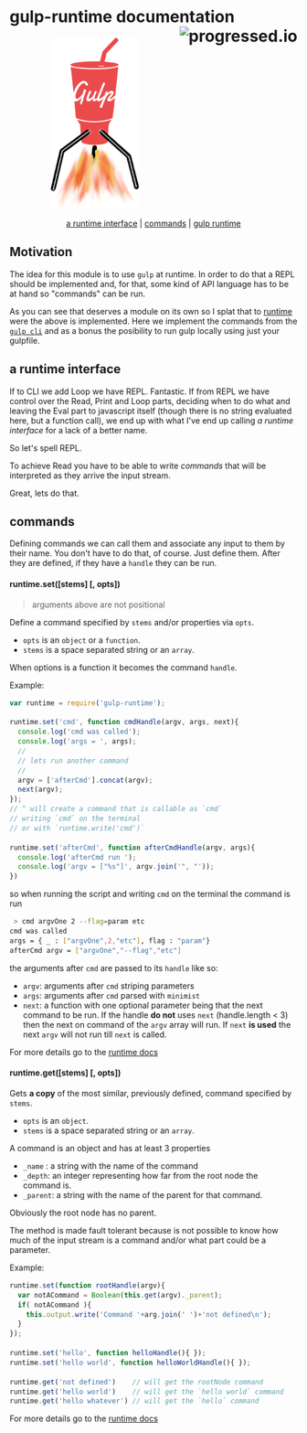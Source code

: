 
# gulp-runtime documentation[<img alt="progressed.io" src="http://progressed.io/bar/75" align="right"/>](https://github.com/fehmicansaglam/progressed.io)
<p align="center">
  <img height="300" src="./gulp-runtime.png"/>
</p>
<p align="center">
  <a href="#a-runtime-interface">a runtime interface</a>
  | <a href="#commands">commands</a>
  | <a href="#gulp-runtime">gulp runtime</a>
</p>

## Motivation

The idea for this module is to use `gulp` at runtime. In order to do that a REPL should be implemented and, for that, some kind of API language has to be at hand so "commands" can be run.

As you can see that deserves a module on its own so I splat that to [runtime](https://github.com/stringparser/runtime) were the above is implemented. Here we implement the commands from the [`gulp cli`](https://github.com/gulpjs/gulp/blob/master/docs/CLI.md) and as a bonus the posibility to run gulp locally using just your gulpfile.

## a runtime interface

If to CLI we add Loop we have REPL. Fantastic. If from REPL we have control over the Read, Print and Loop parts, deciding when to do what and leaving the Eval part to javascript itself (though there is no string evaluated here, but a function call), we end up with what I've end up calling *a runtime interface* for a lack of a better name.

So let's spell REPL.

To achieve Read you have to be able to write *commands* that will be interpreted as they arrive the input stream.

Great, lets do that.

## commands

Defining commands we can call them and associate any input to them by their name. You don't have to do that, of course. Just define them. After they are defined, if they have a `handle` they can be run.

#### runtime.set([stems] [, opts])
> arguments above are not positional

Define a command specified by `stems` and/or properties via `opts`.

- `opts` is an `object` or a `function`.
- `stems` is a space separated string or an `array`.

When options is a function it becomes the command `handle`.

Example:

```js
var runtime = require('gulp-runtime');

runtime.set('cmd', function cmdHandle(argv, args, next){
  console.log('cmd was called');
  console.log('args = ', args);
  //
  // lets run another command
  //
  argv = ['afterCmd'].concat(argv);
  next(argv);
});
// ^ will create a command that is callable as `cmd`
// writing `cmd` on the terminal
// or with `runtime.write('cmd')`

runtime.set('afterCmd', function afterCmdHandle(argv, args){
  console.log('afterCmd run ');
  console.log('argv = ["%s"]', argv.join('", "'));
})
```
so when running the script and writing `cmd` on the terminal the command is run

````sh
 > cmd argvOne 2 --flag=param etc
cmd was called
args = { _ : ["argvOne",2,"etc"], flag : "param"}
afterCmd argv = ["argvOne","--flag","etc"]
````
the arguments after `cmd` are passed to its `handle` like so:

 - `argv`: arguments after `cmd` striping parameters
 - `args`: arguments after `cmd` parsed with `minimist`
 - `next`: a function with one optional parameter being that the next command to be run. If the handle **do not** uses `next` (handle.length < 3) then the next on command of the `argv` array will run. If `next` **is used** the next `argv` will not run till `next` is called.

For more details go to the [runtime docs][runtimeDocs]

#### runtime.get([stems] [, opts])

Gets **a copy** of the most similar, previously defined, command specified by `stems`.

- `opts` is an `object`.
- `stems` is a space separated string or an `array`.

A command is an object and has at least 3 properties
 - `_name` : a string with the name of the command
 - `_depth`: an integer representing how far from the root node the command is.
 - `_parent`: a string with the name of the parent for that command.

Obviously the root node has no parent.

The method is made fault tolerant because is not possible to know how much of the input stream is a command and/or what part could be a parameter.

Example:
````js
runtime.set(function rootHandle(argv){
  var notACommand = Boolean(this.get(argv)._parent);
  if( notACommand ){
    this.output.write('Command '+arg.join(' ')+'not defined\n');
  }
});

runtime.set('hello', function helloHandle(){ });
runtime.set('hello world', function helloWorldHandle(){ });

runtime.get('not defined')    // will get the rootNode command
runtime.get('hello world')    // will get the `hello world` command
runtime.get('hello whatever') // will get the `hello` command
````

For more details go to the [runtime docs][runtimeDocs]

[runtimeDocs]: https://github.com/stringparser/runtime/tree/master/docs

[nodeReadline]: nodejs.org/api/readline.html
[nodeREPL]: https://github.com/joyent/node/blob/master/lib/repl.js#L49
